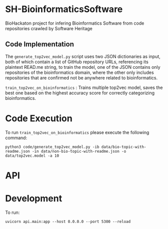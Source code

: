 # SH-BioinformaticsSoftware
BioHackaton project for infering Bioinformatics Software from code repositories crawled by Software Heritage

## Code Implementation 

The `generate_top2vec_model.py` script uses two JSON dictionaries as input, both of which contain a list of GitHub repository URLs, referencing its plaintext READ.me string, to train the model, one of the JSON contains only repositories of the bioinformatics domain, where the other only includes repositories that are confirmed not be anywhere related to bioinformatics.

`train_top2vec_on_bioinformatics` : Trains multiple top2vec model, saves the best one based on the highest accuracy score for correctly categorizing bioinformatics.

# Code Execution

To run `train_top2vec_on_bioinformatics` please execute the following command:

`python3 code/generate_top2vec_model.py -ib data/bio-topic-with-readme.json -in data/non-bio-topic-with-readme.json -o data/top2vec.model -a 10`

# API

# Development

To run:

```
uvicorn api.main:app --host 0.0.0.0 --port 5300 --reload
```

